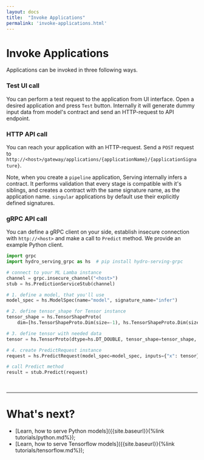 ```yaml
---
layout: docs
title:  "Invoke Applications"
permalink: 'invoke-applications.html'
---
```


# Invoke Applications

Applications can be invoked in three following ways. 

### Test UI call

You can perform a test request to the application from UI interface. Open a desired application and press `Test` button. Internally it will generate dummy input data from model's contract and send an HTTP-request to API endpoint. 

### HTTP API call

You can reach your application with an HTTP-request. Send a `POST` request to `http://<host>/gateway/applications/{applicationName}/{applicationSignature}`. 

Note, when you create a `pipeline` application, Serving internally infers a contract. It performs validation that every stage is compatible with it's siblings, and creates a contract with the same signature name, as the application name. `singular` applications by default use their explicitly defined signatures.

### gRPC API call

You can define a gRPC client on your side, establish insecure connection with `http://<host>` and make a call to `Predict` method. We provide an example Python client. 

```python
import grpc 
import hydro_serving_grpc as hs  # pip install hydro-serving-grpc

# connect to your ML Lamba instance
channel = grpc.insecure_channel("<host>")
stub = hs.PredictionServiceStub(channel)

# 1. define a model, that you'll use
model_spec = hs.ModelSpec(name="model", signature_name="infer")

# 2. define tensor_shape for Tensor instance
tensor_shape = hs.TensorShapeProto(
    dim=[hs.TensorShapeProto.Dim(size=-1), hs.TensorShapeProto.Dim(size=2)])

# 3. define tensor with needed data
tensor = hs.TensorProto(dtype=hs.DT_DOUBLE, tensor_shape=tensor_shape, double_val=[1,1,1,1])

# 4. create PredictRequest instance
request = hs.PredictRequest(model_spec=model_spec, inputs={"x": tensor})

# call Predict method
result = stub.Predict(request)
```

<br>
<hr>

# What's next? 

- [Learn, how to serve Python models]({{site.baseurl}}{%link tutorials/python.md%});
- [Learn, how to serve Tensorflow models]({{site.baseurl}}{%link tutorials/tensorflow.md%});
